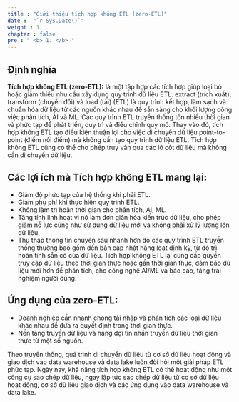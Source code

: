 ```yaml
---
title : "Giới thiệu tích hợp không ETL (zero-ETL)"
date :  "`r Sys.Date()`" 
weight : 1 
chapter : false
pre : " <b> 1. </b> "
---
```


## Định nghĩa
**Tích hợp không ETL (zero-ETL):** là một tập hợp các tích hợp giúp loại bỏ hoặc giảm thiểu nhu cầu xây dựng quy trình dữ liệu ETL. extract (trích xuất), transform (chuyển đổi) và load (tải) (ETL) là quy trình kết hợp, làm sạch và chuẩn hóa dữ liệu từ các nguồn khác nhau để sẵn sàng cho khối lượng công việc phân tích, AI và ML. Các quy trình ETL truyền thống tốn nhiều thời gian và phức tạp để phát triển, duy trì và điều chỉnh quy mô. Thay vào đó, tích hợp không ETL tạo điều kiện thuận lợi cho việc di chuyển dữ liệu point-to-point (điểm nối điểm) mà không cần tạo quy trình dữ liệu ETL. Tích hợp không ETL cũng có thể cho phép truy vấn qua các lô cốt dữ liệu mà không cần di chuyển dữ liệu.

## Các lợi ích mà Tích hợp không ETL mang lại:
- Giảm độ phức tạp của hệ thống khi phải ETL.
- Giảm phụ phí khi thực hiện quy trình ETL.
- Không làm trì hoãn thời gian cho phân tích, AI, ML.
- Tăng tính linh hoạt vì nó làm đơn giản hóa kiến trúc dữ liệu, cho phép giảm nỗ lực cũng như sử dụng dữ liệu mới và không phải xử lý lượng lớn dữ liệu.
- Thu thập thông tin chuyên sâu nhanh hơn do các quy trình ETL truyền thống thường bao gồm đến bản cập nhật hàng loạt định kỳ, từ đó trì hoãn tính sẵn có của dữ liệu. Tích hợp không ETL lại cung cấp quyền truy cập dữ liệu theo thời gian thực hoặc gần thời gian thực, đảm bảo dữ liệu mới hơn để phân tích, cho công nghệ AI/ML và báo cáo, tăng trải nghiệm người dùng.

## Ứng dụng của zero-ETL:

- Doanh nghiệp cần nhanh chóng tải nhập và phân tích các loại dữ liệu khác nhau để đưa ra quyết định trong thời gian thực.
- Nền tảng truyền dữ liệu và hàng đợi tin nhắn truyền dữ liệu thời gian thực từ một số nguồn.

Theo truyền thống, quá trình di chuyển dữ liệu từ cơ sở dữ liệu hoạt động và giao dịch vào data warehouse và data lake luôn đòi hỏi một giải pháp ETL phức tạp. Ngày nay, khả năng tích hợp không ETL có thể hoạt động như một công cụ sao chép dữ liệu, ngay lập tức sao chép dữ liệu từ cơ sở dữ liệu hoạt động, cơ sở dữ liệu giao dịch và các ứng dụng vào data warehouse và data lake.
